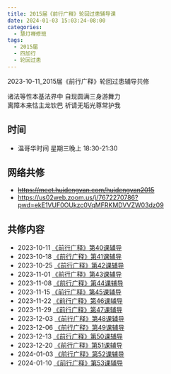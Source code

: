 ```yaml
---
title: 2015届《前行广释》轮回过患辅导课
date: 2024-01-03 15:03:24-08:00
categories:
  - 慧灯禅修班
tags:
  - 2015届
  - 四加行
  - 轮回过患
---
```

2023-10-11_2015届《前行广释》轮回过患辅导共修

诸法等性本基法界中 自现圆满三身游舞力  
离障本来怙主龙钦巴 祈请无垢光尊常护我

## 时间

* 温哥华时间 星期三晚上 18:30-21:30

## 网络共修

* ~~<https://meet.huidengvan.com/huidengvan2015>~~
* <https://us02web.zoom.us/j/7672270786?pwd=ekE1VUF0OUkzc0VqMFRKMDVVZW03dz09>

## 共修内容

- 2023-10-11 [《前行广释》第40课辅导](https://www.huidengchanxiu.net/refs/qxgs/fudao/qxgsfd-05lh/#前行广释第40课辅导资料)
- 2023-10-18 [《前行广释》第41课辅导](https://www.huidengchanxiu.net/refs/qxgs/fudao/qxgsfd-05lh/#前行广释第41课辅导资料)
- 2023-10-25 [《前行广释》第42课辅导](https://www.huidengchanxiu.net/refs/qxgs/fudao/qxgsfd-05lh/#前行广释第42课辅导资料)
- 2023-11-01 [《前行广释》第43课辅导](https://www.huidengchanxiu.net/refs/qxgs/fudao/qxgsfd-05lh/#前行广释第43课辅导资料)
- 2023-11-08 [《前行广释》第44课辅导](https://www.huidengchanxiu.net/refs/qxgs/fudao/qxgsfd-05lh/#前行广释第44课辅导资料)
- 2023-11-15 [《前行广释》第45课辅导](https://www.huidengchanxiu.net/refs/qxgs/fudao/qxgsfd-05lh/#前行广释第45课辅导资料)
- 2023-11-22 [《前行广释》第46课辅导](https://www.huidengchanxiu.net/refs/qxgs/fudao/qxgsfd-05lh/#前行广释第46课辅导资料)
- 2023-11-29 [《前行广释》第47课辅导](https://www.huidengchanxiu.net/refs/qxgs/fudao/qxgsfd-05lh/#前行广释第47课辅导资料)
- 2023-12-03 [《前行广释》第48课辅导](https://www.huidengchanxiu.net/refs/qxgs/fudao/qxgsfd-05lh/#前行广释第48课辅导资料)
- 2023-12-06 [《前行广释》第49课辅导](https://www.huidengchanxiu.net/refs/qxgs/fudao/qxgsfd-05lh/#前行广释第49课辅导资料)
- 2023-12-13 [《前行广释》第50课辅导](https://www.huidengchanxiu.net/refs/qxgs/fudao/qxgsfd-05lh/#前行广释第50课辅导资料)
- 2023-12-20 [《前行广释》第51课辅导](https://www.huidengchanxiu.net/refs/qxgs/fudao/qxgsfd-05lh/#前行广释第51课辅导资料)
- 2024-01-03 [《前行广释》第52课辅导](https://www.huidengchanxiu.net/refs/qxgs/fudao/qxgsfd-05lh/#前行广释第52课辅导资料)
- 2024-01-10 [《前行广释》第53课辅导](https://www.huidengchanxiu.net/refs/qxgs/fudao/qxgsfd-05lh/#前行广释第53课辅导资料)
